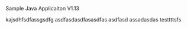 
Sample Java Applicaiton V1.13

kajsdhfsdfassgsdfg
asdfasdasdfasasdfas
asdfasd
assadasdas
testtttsfs
